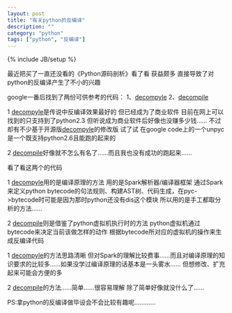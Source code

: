 ```yaml
---
layout: post
title: "有关python的反编译"
description: ""
category: "python"
tags: ["python", "反编译"]
---
```

{% include JB/setup %}

最近把买了一直还没看的《Python源码剖析》看了看 获益颇多 直接导致了对python的反编译产生了不小的兴趣

google一番后找到了两份可供参考的代码： 1、[decompyle](http://www.crazy-compilers.com/) 2、[decompile](http://users.cs.cf.ac.uk/J.P.Giddy/python/decompiler/decompiler.html)



1 [decompyle](http://www.crazy-compilers.com/)是传说中反编译效果最好的 但已经成为了商业软件 目前在网上可以找到的只支持到了python2.3 但听说成为商业软件后好像也没赚多少钱…… 不过却有不少基于开源版[decompyle](http://www.crazy-compilers.com/)的修改版 试了试 在google code上的一个unpyc是一个既支持python2.6且能跑的起来的

2 [decompile](http://users.cs.cf.ac.uk/J.P.Giddy/python/decompiler/decompiler.html)好像就不怎么有名了……而且我也没有成功的跑起来……



看了看这两个的代码

1 [decompyle](http://www.crazy-compilers.com/)用的是编译原理的方法 用的是Spark解析器/编译器框架 通过Spark来定义python bytecode的句法规则、构建AST树、代码生成，在pyc->bytecode时可能是因为那时python还没有dis这个模块 所以用的是手工都取分析的方法……

2 [decompile](http://users.cs.cf.ac.uk/J.P.Giddy/python/decompiler/decompiler.html)则是借鉴了python虚拟机执行时的方法 python虚拟机通过bytecode来决定当前该做怎样的动作 根据bytecode所对应的虚拟机的操作来生成反编译代码



1 [decompyle](http://www.crazy-compilers.com/)的方法思路清晰 但对Spark的理解比较费事……而且对编译原理的知识要求的比较多……如果没学过编译原理的话基本是一头雾水…… 但想修改、扩充起来可能会方便的多

2 [decompile](http://users.cs.cf.ac.uk/J.P.Giddy/python/decompiler/decompiler.html)的方法……简单……很容易理解 除了简单好像就没什么了……



PS:拿python的反编译做毕设会不会比较有趣呢…………

